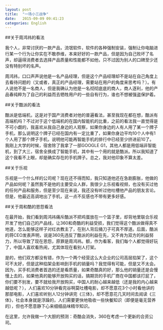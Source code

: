```yaml
---
layout: post
title:  "一场小三战争"
date:   2015-09-09 09:41:23
categories: English
---
```


##关于周鸿祎的看法

我个人，非常讨厌的一款产品，流氓软件，软件的各种强制安装，强制让你电脑进行某一个行为让你实在不敢恭维，本来好好的一款产品，但是因为自己败坏了名声，却逼得消费者去选择产品质量和性能都不如他，只不过因为别人的口碑至少还没有特别坏的名声。

周鸿祎，口口声声说他是一名产品经理，但是这个产品经理却不是站在自己角度上去看待问题的（又或者，真正的产品经理，需要站在用户的角度来思考吗？）。有人说他不是一名商人，但是我确认为他是一名彻彻底底的商人，商人逐利，他的产品春纯粹为了自己的利益而去牺牲用户的一些自有行为，谁也不想被强盗保护着。

##关于酷派的看法

酷派是低端机，这是对于国产消费者对他的普遍看法，甚至我现在都在想，酷派有高端机吗？不过对于这个低端机的在国内智能机的比重，之前的看法我一直觉得是不可小觑的，我喜欢从我自己身边的人观察，如果你身边的人有人用了某一个牌子手机，那么说明这个牌子已经在国内有一定比重了，如果你身边平均10个人中有1个人用了那个牌子手机，说明他可能再智能手机的排行中已经至少挤进前10了。我刚上大学的时候，宿舍除了我拿了一部GOOGLE G1，其他人都是用低端非智能机，到了大三，宿舍全换成了智能手机，其中有一个用的就是酷派。所以我知道了这个我看不上眼，却是确实存在的手机牌子。总之，我对他印象不算太差。

##关于乐视

乐视是一个什么样的公司呢？现在还不得而知，我只知道他还在急剧膨胀，他做的产品如何呢？虽然我不是他的主要受众人群，我很少上乐视看视频，也没有买过他的任何产品和服务，但是至少现在来说，我还没有听过他吐槽他产品的朋友言论。但是，他最近高调地出了手机，这一点不反感也不带有更多好感。

##关于周和酷的恩怨看法

在最开始，我们看到周鸿祎痛斥酷派不把鸡蛋放在一个篮子里，却背地里联合乐视开发了他们自己的产品线，让360和奇酷的利益受损，我们觉得这个酷派做得真不地道，怎么能够这样子对红衣教主了，在别人背后捅刀子可真不厚道。后面，酷派的蒋CEO发表声明，说是360先违反了酷派的利益在先，又不肯为双方的利益努力，所以导致了现在恩怨，原罪是周鸿祎。额，作为看客，我们每个人都觉得好玩了，中国人喜欢看热闹，尤其体现在看别人打架。

是的，他们双方都没有错，作为一个两个经营这么大企业的公司高层掐架了，这个可不太好，但是这种掐架会影响到手机的销量吗？我觉得有可能，但是又不太会。因为，买手机消费者首选的还是看质量，如果奇酷真的好，那么他的销量还是会慢慢上去的，如果他真的能够开放购买的话，搞期货的手机厂商在中国都该打屁了，你们要不别发，要不就给我开放购买，中国人的耐心越来越低（还是我的内心越来越低呢？），人们喜欢10分钟看完谷啊莫吐槽电影，却不愿意花3个小时看他讲的那部电影，人们喜欢听别人12分钟讲完《三体》，却不愿意花几天时间去阅读《三体》，社会本身就是浮躁的，人们需要更快地吸收一些快餐知识（即便是毫无营养的），但也不愿意静下心来细细品味精华知识。

在这里，允许我做一个大胆的预测：奇酷会消失，360在考虑一个更新的合资公司。